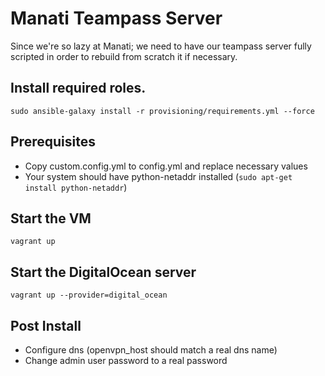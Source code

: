 Manati Teampass Server
======================

Since we're so lazy at Manati; we need to have our teampass server fully scripted in order to rebuild from scratch it if necessary.

## Install required roles.
`sudo ansible-galaxy install -r provisioning/requirements.yml --force`

## Prerequisites

- Copy custom.config.yml to config.yml and replace necessary values
- Your system should have python-netaddr installed (`sudo apt-get install python-netaddr`)

## Start the VM
`vagrant up`

## Start the DigitalOcean server
`vagrant up --provider=digital_ocean`

## Post Install

- Configure dns (openvpn_host should match a real dns name)
- Change admin user password to a real password
